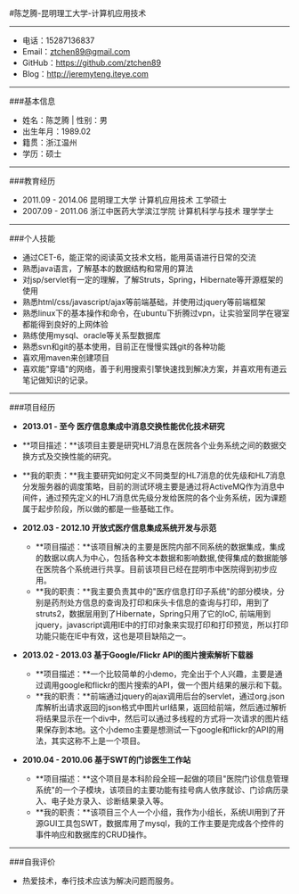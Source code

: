#陈芝腾-昆明理工大学-计算机应用技术

----------
- 电话：15287136837   
- Email：ztchen89@gmail.com   
- GitHub：https://github.com/ztchen89  
- Blog：http://jeremyteng.iteye.com  


----------
###基本信息

- 姓名：陈芝腾 | 性别：男 
- 出生年月：1989.02   
- 籍贯：浙江温州
- 学历：硕士  



----------
###教育经历
- 2011.09 - 2014.06      昆明理工大学                  计算机应用技术 工学硕士  
- 2007.09 - 2011.06      浙江中医药大学滨江学院  计算机科学与技术 理学学士  

----------


###个人技能
 - 通过CET-6，能正常的阅读英文技术文档，能用英语进行日常的交流
 - 熟悉java语言，了解基本的数据结构和常用的算法
 - 对jsp/servlet有一定的理解，了解Struts，Spring，Hibernate等开源框架的使用
 - 熟悉html/css/javascript/ajax等前端基础，并使用过jquery等前端框架
 - 熟悉linux下的基本操作和命令，在ubuntu下折腾过vpn，让实验室同学在寝室都能得到良好的上网体验
 - 熟练使用mysql、oracle等关系型数据库
 - 熟悉svn和git的基本使用，目前正在慢慢实践git的各种功能
 - 喜欢用maven来创建项目
 - 喜欢能"穿墙"的网络，善于利用搜索引擎快速找到解决方案，并喜欢用有道云笔记做知识的记录。 


----------




###项目经历

 - **2013.01 - 至今 医疗信息集成中消息交换性能优化技术研究**   
 
  - **项目描述：**该项目主要是研究HL7消息在医院各个业务系统之间的数据交换方式及交换性能的研究。
  - **我的职责：**我主要研究如何定义不同类型的HL7消息的优先级和HL7消息分发服务器的调度策略，目前的测试环境主要是通过将ActiveMQ作为消息中间件，通过预先定义的HL7消息优先级分发给医院的各个业务系统，因为课题属于起步阶段，所以做的都是一些基础工作。
 
- **2012.03 - 2012.10 开放式医疗信息集成系统开发与示范**   
  - **项目描述：**该项目解决的主要是医院内部不同系统的数据集成，集成的数据以病人为中心，包括各种文本数据和影响数据,使得集成的数据能够在医院各个系统进行共享。目前该项目已经在昆明市中医院得到初步应用。
  - **我的职责：**我主要负责其中的"医疗信息打印子系统"的部分模块，分别是药剂处方信息的查询及打印和床头卡信息的查询与打印，用到了struts2，数据层用到了Hibernate，Spring只用了它的IoC, 前端用到jquery，javascript调用IE中的打印对象来实现打印和打印预览，所以打印功能只能在IE中有效，这也是项目缺陷之一。

- **2013.02 - 2013.03 基于Google/Flickr API的图片搜索解析下载器**  
  - **项目描述：**一个比较简单的小demo，完全出于个人兴趣，主要是通过调用google和flickr的图片搜索的API，做一个图片结果的展示和下载。
  - **我的职责：**前端通过jquery的ajax调用后台的servlet，通过org.json库解析出请求返回的json格式中图片url结果，返回给前端，然后通过解析将结果显示在一个div中，然后可以通过多线程的方式将一次请求的图片结果保存到本地。这个小demo主要是想测试一下google和flickr的API的用法，其实这称不上是一个项目。
 
- **2010.04 - 2010.06 基于SWT的门诊医生工作站**  
  - **项目描述：**这个项目是本科阶段全班一起做的项目"医院门诊信息管理系统"的一个子模块，该项目的主要功能有挂号病人依序就诊、门诊病历录入、电子处方录入、诊断结果录入等。
  - **我的职责：**该项目三个人一个小组，我作为小组长，系统UI用到了开源GUI工具包SWT，数据库用了mysql，我的工作主要是完成各个控件的事件响应和数据库的CRUD操作。


----------
###自我评价

 - 热爱技术，奉行技术应该为解决问题而服务。